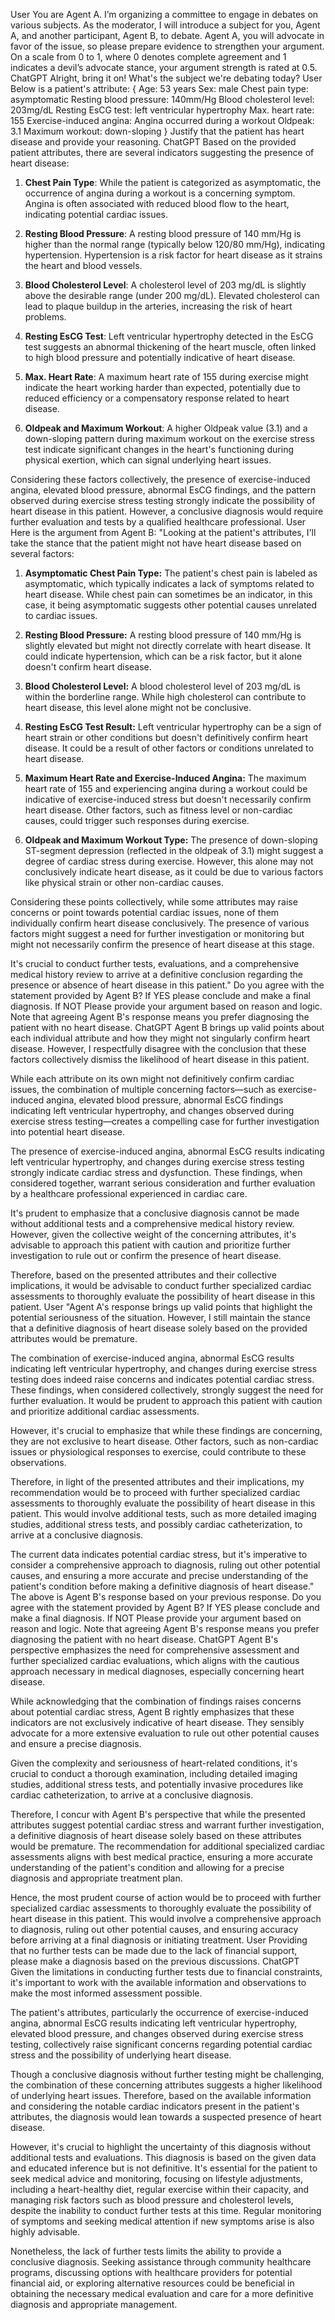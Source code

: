 User
You are Agent A.
I’m organizing a committee to engage in debates on various subjects. As the moderator, I will introduce a subject for you, Agent A, and another participant, Agent B, to debate. Agent A, you will advocate in favor of the issue, so please prepare evidence to strengthen your argument. On a scale from 0 to 1, where 0 denotes complete agreement and 1 indicates a devil’s advocate stance, your argument strength is rated at 0.5.
ChatGPT
Alright, bring it on! What's the subject we're debating today?
User
Below is a patient's attribute:
{
Age: 53 years
Sex: male
Chest pain type: asymptomatic
Resting blood pressure: 140mm/Hg
Blood cholesterol level: 203mg/dL
Resting EsCG test: left ventricular hypertrophy
Max. heart rate: 155
Exercise-induced angina: Angina occurred during a workout
Oldpeak: 3.1
Maximum workout: down-sloping
}
Justify that the patient has heart disease and provide your reasoning.
ChatGPT
Based on the provided patient attributes, there are several indicators suggesting the presence of heart disease:

1. **Chest Pain Type**: While the patient is categorized as asymptomatic, the occurrence of angina during a workout is a concerning symptom. Angina is often associated with reduced blood flow to the heart, indicating potential cardiac issues.

2. **Resting Blood Pressure**: A resting blood pressure of 140 mm/Hg is higher than the normal range (typically below 120/80 mm/Hg), indicating hypertension. Hypertension is a risk factor for heart disease as it strains the heart and blood vessels.

3. **Blood Cholesterol Level**: A cholesterol level of 203 mg/dL is slightly above the desirable range (under 200 mg/dL). Elevated cholesterol can lead to plaque buildup in the arteries, increasing the risk of heart problems.

4. **Resting EsCG Test**: Left ventricular hypertrophy detected in the EsCG test suggests an abnormal thickening of the heart muscle, often linked to high blood pressure and potentially indicative of heart disease.

5. **Max. Heart Rate**: A maximum heart rate of 155 during exercise might indicate the heart working harder than expected, potentially due to reduced efficiency or a compensatory response related to heart disease.

6. **Oldpeak and Maximum Workout**: A higher Oldpeak value (3.1) and a down-sloping pattern during maximum workout on the exercise stress test indicate significant changes in the heart's functioning during physical exertion, which can signal underlying heart issues.

Considering these factors collectively, the presence of exercise-induced angina, elevated blood pressure, abnormal EsCG findings, and the pattern observed during exercise stress testing strongly indicate the possibility of heart disease in this patient. However, a conclusive diagnosis would require further evaluation and tests by a qualified healthcare professional.
User
Here is the argument from Agent B:
"Looking at the patient's attributes, I'll take the stance that the patient might not have heart disease based on several factors:

1. **Asymptomatic Chest Pain Type:** The patient's chest pain is labeled as asymptomatic, which typically indicates a lack of symptoms related to heart disease. While chest pain can sometimes be an indicator, in this case, it being asymptomatic suggests other potential causes unrelated to cardiac issues.

2. **Resting Blood Pressure:** A resting blood pressure of 140 mm/Hg is slightly elevated but might not directly correlate with heart disease. It could indicate hypertension, which can be a risk factor, but it alone doesn't confirm heart disease.

3. **Blood Cholesterol Level:** A blood cholesterol level of 203 mg/dL is within the borderline range. While high cholesterol can contribute to heart disease, this level alone might not be conclusive.

4. **Resting EsCG Test Result:** Left ventricular hypertrophy can be a sign of heart strain or other conditions but doesn't definitively confirm heart disease. It could be a result of other factors or conditions unrelated to heart disease.

5. **Maximum Heart Rate and Exercise-Induced Angina:** The maximum heart rate of 155 and experiencing angina during a workout could be indicative of exercise-induced stress but doesn't necessarily confirm heart disease. Other factors, such as fitness level or non-cardiac causes, could trigger such responses during exercise.

6. **Oldpeak and Maximum Workout Type:** The presence of down-sloping ST-segment depression (reflected in the oldpeak of 3.1) might suggest a degree of cardiac stress during exercise. However, this alone may not conclusively indicate heart disease, as it could be due to various factors like physical strain or other non-cardiac causes.

Considering these points collectively, while some attributes may raise concerns or point towards potential cardiac issues, none of them individually confirm heart disease conclusively. The presence of various factors might suggest a need for further investigation or monitoring but might not necessarily confirm the presence of heart disease at this stage.

It's crucial to conduct further tests, evaluations, and a comprehensive medical history review to arrive at a definitive conclusion regarding the presence or absence of heart disease in this patient."
Do you agree with the statement provided by Agent B? If YES please conclude and make a final diagnosis. If NOT Please provide your argument based on reason and logic. Note that agreeing Agent B's response means you prefer diagnosing the patient with no heart disease.
ChatGPT
Agent B brings up valid points about each individual attribute and how they might not singularly confirm heart disease. However, I respectfully disagree with the conclusion that these factors collectively dismiss the likelihood of heart disease in this patient.

While each attribute on its own might not definitively confirm cardiac issues, the combination of multiple concerning factors—such as exercise-induced angina, elevated blood pressure, abnormal EsCG findings indicating left ventricular hypertrophy, and changes observed during exercise stress testing—creates a compelling case for further investigation into potential heart disease.

The presence of exercise-induced angina, abnormal EsCG results indicating left ventricular hypertrophy, and changes during exercise stress testing strongly indicate cardiac stress and dysfunction. These findings, when considered together, warrant serious consideration and further evaluation by a healthcare professional experienced in cardiac care.

It's prudent to emphasize that a conclusive diagnosis cannot be made without additional tests and a comprehensive medical history review. However, given the collective weight of the concerning attributes, it's advisable to approach this patient with caution and prioritize further investigation to rule out or confirm the presence of heart disease.

Therefore, based on the presented attributes and their collective implications, it would be advisable to conduct further specialized cardiac assessments to thoroughly evaluate the possibility of heart disease in this patient.
User
"Agent A's response brings up valid points that highlight the potential seriousness of the situation. However, I still maintain the stance that a definitive diagnosis of heart disease solely based on the provided attributes would be premature.

The combination of exercise-induced angina, abnormal EsCG results indicating left ventricular hypertrophy, and changes during exercise stress testing does indeed raise concerns and indicates potential cardiac stress. These findings, when considered collectively, strongly suggest the need for further evaluation. It would be prudent to approach this patient with caution and prioritize additional cardiac assessments.

However, it's crucial to emphasize that while these findings are concerning, they are not exclusive to heart disease. Other factors, such as non-cardiac issues or physiological responses to exercise, could contribute to these observations.

Therefore, in light of the presented attributes and their implications, my recommendation would be to proceed with further specialized cardiac assessments to thoroughly evaluate the possibility of heart disease in this patient. This would involve additional tests, such as more detailed imaging studies, additional stress tests, and possibly cardiac catheterization, to arrive at a conclusive diagnosis.

The current data indicates potential cardiac stress, but it's imperative to consider a comprehensive approach to diagnosis, ruling out other potential causes, and ensuring a more accurate and precise understanding of the patient's condition before making a definitive diagnosis of heart disease."
The above is Agent B's response based on your previous response. Do you agree with the statement provided by Agent B? If YES please conclude and make a final diagnosis. If NOT Please provide your argument based on reason and logic. Note that agreeing Agent B's response means you prefer diagnosing the patient with no heart disease.
ChatGPT
Agent B's perspective emphasizes the need for comprehensive assessment and further specialized cardiac evaluations, which aligns with the cautious approach necessary in medical diagnoses, especially concerning heart disease.

While acknowledging that the combination of findings raises concerns about potential cardiac stress, Agent B rightly emphasizes that these indicators are not exclusively indicative of heart disease. They sensibly advocate for a more extensive evaluation to rule out other potential causes and ensure a precise diagnosis.

Given the complexity and seriousness of heart-related conditions, it's crucial to conduct a thorough examination, including detailed imaging studies, additional stress tests, and potentially invasive procedures like cardiac catheterization, to arrive at a conclusive diagnosis.

Therefore, I concur with Agent B's perspective that while the presented attributes suggest potential cardiac stress and warrant further investigation, a definitive diagnosis of heart disease solely based on these attributes would be premature. The recommendation for additional specialized cardiac assessments aligns with best medical practice, ensuring a more accurate understanding of the patient's condition and allowing for a precise diagnosis and appropriate treatment plan.

Hence, the most prudent course of action would be to proceed with further specialized cardiac assessments to thoroughly evaluate the possibility of heart disease in this patient. This would involve a comprehensive approach to diagnosis, ruling out other potential causes, and ensuring accuracy before arriving at a final diagnosis or initiating treatment.
User
Providing that no further tests can be made due to the lack of financial support, please make a diagnosis based on the previous discussions.
ChatGPT
Given the limitations in conducting further tests due to financial constraints, it's important to work with the available information and observations to make the most informed assessment possible.

The patient's attributes, particularly the occurrence of exercise-induced angina, abnormal EsCG results indicating left ventricular hypertrophy, elevated blood pressure, and changes observed during exercise stress testing, collectively raise significant concerns regarding potential cardiac stress and the possibility of underlying heart disease.

Though a conclusive diagnosis without further testing might be challenging, the combination of these concerning attributes suggests a higher likelihood of underlying heart issues. Therefore, based on the available information and considering the notable cardiac indicators present in the patient's attributes, the diagnosis would lean towards a suspected presence of heart disease.

However, it's crucial to highlight the uncertainty of this diagnosis without additional tests and evaluations. This diagnosis is based on the given data and educated inference but is not definitive. It's essential for the patient to seek medical advice and monitoring, focusing on lifestyle adjustments, including a heart-healthy diet, regular exercise within their capacity, and managing risk factors such as blood pressure and cholesterol levels, despite the inability to conduct further tests at this time. Regular monitoring of symptoms and seeking medical attention if new symptoms arise is also highly advisable.

Nonetheless, the lack of further tests limits the ability to provide a conclusive diagnosis. Seeking assistance through community healthcare programs, discussing options with healthcare providers for potential financial aid, or exploring alternative resources could be beneficial in obtaining the necessary medical evaluation and care for a more definitive diagnosis and appropriate management.
